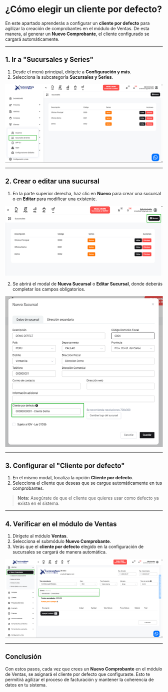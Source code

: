 # ¿Cómo elegir un cliente por defecto?

En este apartado aprenderás a configurar un **cliente por defecto** para agilizar la creación de comprobantes en el módulo de Ventas. De esta manera, al generar un **Nuevo Comprobante**, el cliente configurado se cargará automáticamente.

---

## 1. Ir a "Sucursales y Series"

1. Desde el menú principal, dirígete a **Configuración y más**.  
2. Selecciona la subcategoría **Sucursales y Series**.

![Vista de Sucursales y Series](img/cliente-por-defecto.png)

---

## 2. Crear o editar una sucursal

1. En la parte superior derecha, haz clic en **Nuevo** para crear una sucursal o en **Editar** para modificar una existente.

![Botón "Nuevo" en Sucursales y Series](img/cliente-por-defecto-2.png)

2. Se abrirá el modal de **Nueva Sucursal** o **Editar Sucursal**, donde deberás completar los campos obligatorios.

![Modal de Nueva Sucursal](img/cliente-por-defecto-3.png)

---

## 3. Configurar el "Cliente por defecto"

1. En el mismo modal, localiza la opción **Cliente por defecto**.
2. Selecciona el cliente que deseas que se cargue automáticamente en tus comprobantes.

> **Nota:** Asegúrate de que el cliente que quieres usar como defecto ya exista en el sistema.

---

## 4. Verificar en el módulo de Ventas

1. Dirígete al módulo **Ventas**.
2. Selecciona el submódulo **Nuevo Comprobante**.
3. Verás que el **cliente por defecto** elegido en la configuración de sucursales se cargará de manera automática.

![Cliente cargado por defecto en Nuevo Comprobante](img/cliente-por-defecto-4.png)

---

## Conclusión

Con estos pasos, cada vez que crees un **Nuevo Comprobante** en el módulo de Ventas, se asignará el cliente por defecto que configuraste. Esto te permitirá agilizar el proceso de facturación y mantener la coherencia de datos en tu sistema.

